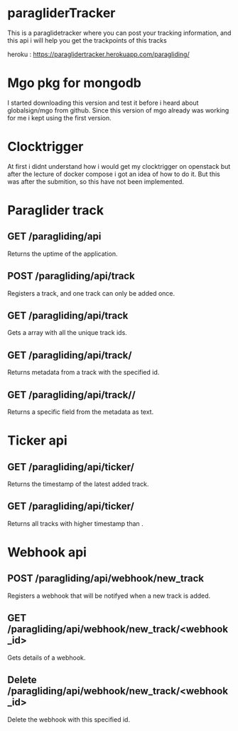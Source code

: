 # paragliderTracker

This is a paraglidetracker where you can post your tracking information, and this api i will help you get the trackpoints of this tracks

heroku : https://paraglidertracker.herokuapp.com/paragliding/

# Mgo pkg for mongodb
I started downloading this version and test it before i heard about globalsign/mgo from github. Since this version of mgo already was working for me i kept using the first version.

# Clocktrigger 
At first i didnt understand how i would get my clocktrigger on openstack but after the lecture of docker compose i got an idea of how to do it. But this was after the submition, so this have not
been implemented.

# Paraglider track

## GET /paragliding/api
Returns the uptime of the application.

## POST /paragliding/api/track
Registers a track, and one track can only be added once.

## GET /paragliding/api/track
Gets a array with all the unique track ids.

## GET /paragliding/api/track/<id>
Returns metadata from a track with the specified id.

## GET /paragliding/api/track/<id>/<field>
Returns a specific field from the metadata as text.

# Ticker api

## GET /paragliding/api/ticker/
Returns the timestamp of the latest added track.

## GET /paragliding/api/ticker/<timestamp>
Returns all tracks with higher timestamp than <timestamp>.

# Webhook api

## POST /paragliding/api/webhook/new_track
Registers a webhook that will be notifyed when a new track is added.

## GET /paragliding/api/webhook/new_track/<webhook_id>
Gets details of a webhook.

## Delete /paragliding/api/webhook/new_track/<webhook_id>
Delete the webhook with this specified id.
